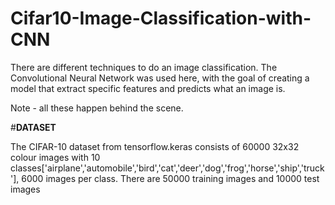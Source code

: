 # Cifar10-Image-Classification-with-CNN
There are different techniques to do an image classification. The Convolutional Neural Network was used here, with the goal of creating a model that extract specific features and predicts what an image is.

Note - all these happen behind the scene.

#**DATASET**

The CIFAR-10 dataset from tensorflow.keras consists of 60000 32x32 colour images with 10 classes['airplane','automobile','bird','cat','deer','dog','frog','horse','ship','truck'], 6000 images per class.
There are 50000 training images and 10000 test images
